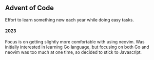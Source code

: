 ## Advent of Code
Effort to learn something new each year while doing easy tasks.

#### 2023
Focus is on getting slightly more comfortable with using neovim.
Was initially interested in learning Go language, but focusing on both
Go and neovim was too much at one time, so decided to stick to Javascript.

